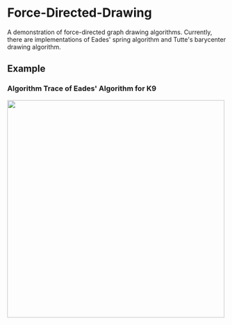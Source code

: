# Force-Directed-Drawing
A demonstration of force-directed graph drawing algorithms. Currently, there are implementations of Eades'
spring algorithm and Tutte's barycenter drawing algorithm.

## Example
### Algorithm Trace of Eades' Algorithm for K9
<img width="500px" src="https://raw.githubusercontent.com/vincentlaucsb/Force-Directed-Drawing/master/k9_spring.svg?sanitize=true" />
